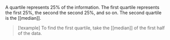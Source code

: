 A quartile represents 25% of the information. The first quartile represents the first 25%, the second the second 25%, and so on. The second quartile is the [[median]].
> [!example] To find the first quartile, take the [[median]] of the first half of the data.

